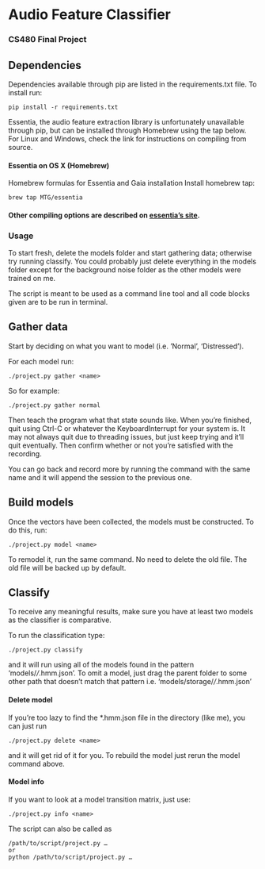 # Audio Feature Classifier
### CS480 Final Project

## Dependencies
Dependencies available through pip are listed in the requirements.txt file. To install run:
```
pip install -r requirements.txt
```
Essentia, the audio feature extraction library is unfortunately unavailable through pip, but can be installed through Homebrew using the tap below. For Linux and Windows, check the link for instructions on compiling from source.
#### Essentia on OS X (Homebrew)
Homebrew formulas for Essentia and Gaia installation
Install homebrew tap:
```
brew tap MTG/essentia
```
#### Other compiling options are described on [essentia’s site](http://essentia.upf.edu/documentation/installing.html).



### Usage
To start fresh, delete the models folder and start gathering data; otherwise try running classify. You could probably just delete everything in the models folder except for the background noise folder as the other models were trained on me. 

The script is meant to be used as a command line tool and all code blocks given are to be run in terminal.
## Gather data
Start by deciding on what you want to model (i.e. ’Normal’, ‘Distressed’).

For each model run: 
```
./project.py gather <name>
```
So for example: 
```
./project.py gather normal
```

Then teach the program what that state sounds like. When you’re finished, quit using Ctrl-C or whatever the KeyboardInterrupt for your system is. It may not always quit due to threading issues, but just keep trying and it’ll quit eventually. Then confirm whether or not you’re satisfied with the recording.

You can go back and record more by running the command with the same name and it will append the session to the previous one.

## Build models
Once the vectors have been collected, the models must be constructed. To do this, run: 
```
./project.py model <name>
```
To remodel it, run the same command. No need to delete the old file. The old file will be backed up by default.

## Classify
To receive any meaningful results, make sure you have at least two models as the classifier is comparative.

To run the classification type: 
```
./project.py classify
```
and it will run using all of the models found in the pattern ‘models/*/*.hmm.json’. To omit a model, just drag the parent folder to some other path that doesn’t match that pattern i.e. ‘models/storage/*/*.hmm.json’

####  Delete model
If you’re too lazy to find the *.hmm.json file in the directory (like me), you can just run 
```
./project.py delete <name>
```
and it will get rid of it for you. To rebuild the model just rerun the model command above.

####  Model info
If you want to look at a model transition matrix, just use: 
```
./project.py info <name>
```

The script can also be called as
```
/path/to/script/project.py …
or
python /path/to/script/project.py …
```